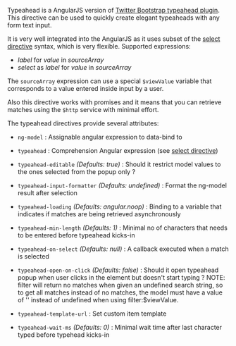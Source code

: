 Typeahead is a AngularJS version of [Twitter Bootstrap typeahead plugin](http://twitter.github.com/bootstrap/javascript.html#typeahead).
This directive can be used to quickly create elegant typeaheads with any form text input.

It is very well integrated into the AngularJS as it uses subset of the
[select directive](http://docs.angularjs.org/api/ng.directive:select) syntax, which is very flexible. Supported expressions:

* _label_ for _value_ in _sourceArray_
* _select_ as _label_ for _value_ in _sourceArray_

The `sourceArray` expression can use a special `$viewValue` variable that corresponds to a value entered inside input by a user.

Also this directive works with promises and it means that you can retrieve matches using the `$http` service with minimal effort.

The typeahead directives provide several attributes:

* `ng-model` <i class="icon-eye-open"></i>
   :
   Assignable angular expression to data-bind to

* `typeahead` <i class="icon-eye-open"></i>
   :
   Comprehension Angular expression (see [select directive](http://docs.angularjs.org/api/ng.directive:select))

* `typeahead-editable` <i class="icon-eye-open"></i>
   _(Defaults: true)_ :
   Should it restrict model values to the ones selected from the popup only ?

* `typeahead-input-formatter` <i class="icon-eye-open"></i>
   _(Defaults: undefined)_ :
   Format the ng-model result after selection

* `typeahead-loading` <i class="icon-eye-open"></i>
   _(Defaults: angular.noop)_ :
   Binding to a variable that indicates if matches are being retrieved asynchronously

* `typeahead-min-length` <i class="icon-eye-open"></i>
   _(Defaults: 1)_ :
   Minimal no of characters that needs to be entered before typeahead kicks-in

* `typeahead-on-select` <i class="icon-eye-open"></i>
   _(Defaults: null)_ :
   A callback executed when a match is selected

* `typeahead-open-on-click` <i class="icon-eye-open"></i>
   _(Defaults: false)_ :
   Should it open typeahead popup when user clicks in the element but doesn't start typing ?  NOTE: filter will return
   no matches when given an undefined search string, so to get all matches instead of no matches, the model must have a
   value of '' instead of undefined when using filter:$viewValue.

* `typeahead-template-url` <i class="icon-eye-open"></i>
   :
   Set custom item template

* `typeahead-wait-ms` <i class="icon-eye-open"></i>
   _(Defaults: 0)_ :
   Minimal wait time after last character typed before typehead kicks-in
